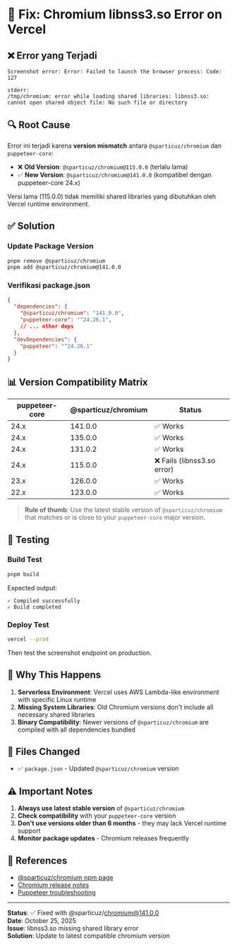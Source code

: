 # 🔧 Fix: Chromium libnss3.so Error on Vercel

## ❌ Error yang Terjadi
```
Screenshot error: Error: Failed to launch the browser process: Code: 127

stderr:
/tmp/chromium: error while loading shared libraries: libnss3.so: 
cannot open shared object file: No such file or directory
```

## 🔍 Root Cause
Error ini terjadi karena **version mismatch** antara `@sparticuz/chromium` dan `puppeteer-core`:

- ❌ **Old Version**: `@sparticuz/chromium@115.0.0` (terlalu lama)
- ✅ **New Version**: `@sparticuz/chromium@141.0.0` (kompatibel dengan puppeteer-core 24.x)

Versi lama (115.0.0) tidak memiliki shared libraries yang dibutuhkan oleh Vercel runtime environment.

## ✅ Solution

### Update Package Version
```bash
pnpm remove @sparticuz/chromium
pnpm add @sparticuz/chromium@141.0.0
```

### Verifikasi package.json
```json
{
  "dependencies": {
    "@sparticuz/chromium": "141.0.0",
    "puppeteer-core": "^24.26.1",
    // ... other deps
  },
  "devDependencies": {
    "puppeteer": "^24.26.1"
  }
}
```

## 📊 Version Compatibility Matrix

| puppeteer-core | @sparticuz/chromium | Status |
|---------------|---------------------|--------|
| 24.x          | 141.0.0            | ✅ Works |
| 24.x          | 135.0.0            | ✅ Works |
| 24.x          | 131.0.2            | ✅ Works |
| 24.x          | 115.0.0            | ❌ Fails (libnss3.so error) |
| 23.x          | 126.0.0            | ✅ Works |
| 22.x          | 123.0.0            | ✅ Works |

> **Rule of thumb**: Use the latest stable version of `@sparticuz/chromium` that matches or is close to your `puppeteer-core` major version.

## 🧪 Testing

### Build Test
```bash
pnpm build
```

Expected output:
```
✓ Compiled successfully
✓ Build completed
```

### Deploy Test
```bash
vercel --prod
```

Then test the screenshot endpoint on production.

## 🎯 Why This Happens

1. **Serverless Environment**: Vercel uses AWS Lambda-like environment with specific Linux runtime
2. **Missing System Libraries**: Old Chromium versions don't include all necessary shared libraries
3. **Binary Compatibility**: Newer versions of `@sparticuz/chromium` are compiled with all dependencies bundled

## 📝 Files Changed
- ✅ `package.json` - Updated `@sparticuz/chromium` version

## ⚠️ Important Notes

1. **Always use latest stable version** of `@sparticuz/chromium`
2. **Check compatibility** with your `puppeteer-core` version
3. **Don't use versions older than 6 months** - they may lack Vercel runtime support
4. **Monitor package updates** - Chromium releases frequently

## 🔗 References
- [@sparticuz/chromium npm page](https://www.npmjs.com/package/@sparticuz/chromium)
- [Chromium release notes](https://github.com/Sparticuz/chromium/releases)
- [Puppeteer troubleshooting](https://pptr.dev/troubleshooting)

---

**Status**: ✅ Fixed with @sparticuz/chromium@141.0.0  
**Date**: October 25, 2025  
**Issue**: libnss3.so missing shared library error  
**Solution**: Update to latest compatible chromium version
